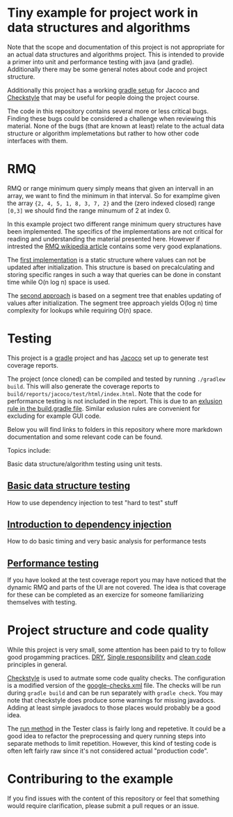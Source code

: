 # Tiny example for project work in data structures and algorithms

Note that the scope and documentation of this project is not appropriate for an actual data structures and algorithms project. This is intended to provide a primer into unit and performance testing with java (and gradle). Additionally there may be some general notes about code and project structure.

Additionally this project has a working [gradle setup](build.gradle) for Jacoco and [Checkstyle](config/checkstyle/checkstyle.xml) that may be useful for people doing the project course.

The code in this repository contains several more or less critical bugs. Finding these bugs could be considered a challenge when reviewing this material. None of the bugs (that are known at least) relate to the actual data structure or algorithm implemetations but rather to how other code interfaces with them.

# RMQ

RMQ or range minimum query simply means that given an intervall in an array, we want to find the minimum in that interval. So for examplme given the array `{2, 4, 5, 1, 8, 3, 7, 2}` and the (zero indexed closed) range `[0,3]` we should find the range minumum of 2 at index 0.

In this example project two different range minimum query structures have been implemented. The specifics of the implementations are not critical for reading and understanding the material presented here. However if intrested the [RMQ wikipedia article](https://en.wikipedia.org/wiki/Range_minimum_query) contains some very good explanations.

The [first implementation](src/main/java/rmq/domain/StaticRMQ.java) is a static structure where values can not be updated after initialization. This structure is based on precalculating and storing specific ranges in such a way that queries can be done in constant time while O(n log n) space is used.

The [second approach](src/main/java/rmq/domain/DynamicRMQ.java) is based on a segment tree that enables updating of values after initialization. The segment tree approach yields O(log n) time complexity for lookups while requiring O(n) space.

# Testing

This project is a [gradle](https://gradle.org/) project and has [Jacoco](https://docs.gradle.org/current/userguide/jacoco_plugin.html) set up to generate test coverage reports.

The project (once cloned) can be compiled and tested by running `./gradlew build`. This will also generate the coverage reports to `build/reports/jacoco/test/html/index.html`. Note that the code for performance testing is not included in the report. This is due to an [exlusion rule in the build.gradle file](build.gradle#L41). Similar exlusion rules are convenient for excluding for example GUI code.

Below you will find links to folders in this repository where more markdown documentation and some relevant code can be found. 

Topics include: 

Basic data structure/algorithm testing using unit tests.

## [Basic data structure testing](src/test/java/rmq/domain)

How to use dependency injection to test "hard to test" stuff

## [Introduction to dependency injection](src/test/java/rmq/ui)

How to do basic timing and very basic analysis for performance tests

## [Performance testing](src/main/java/rmq/util)

If you have looked at the test coverage report you may have noticed that the dynamic RMQ and parts of the UI are not covered. The idea is that coverage for these can be completed as an exercize for someone familiarizing themselves with testing.

# Project structure and code quality

While this project is very small, some attention has been paid to try to follow good progamming practices. [DRY](https://en.wikipedia.org/wiki/Don%27t_repeat_yourself), [Single responsibility](https://en.wikipedia.org/wiki/Single_responsibility_principle) and [clean code](https://medium.com/mindorks/how-to-write-clean-code-lessons-learnt-from-the-clean-code-robert-c-martin-9ffc7aef870c) principles in general.

[Checkstyle](https://docs.gradle.org/current/userguide/checkstyle_plugin.html) is used to autmate some code quality checks. The configuration is a modified version of the [google-checks.xml](https://github.com/checkstyle/checkstyle/blob/master/src/main/resources/google_checks.xml) file. The checks will be run during `gradle build` and can be run separately with `gradle check`. You may note that checkstyle does produce some warnings for missing javadocs. Adding at least simple javadocs to those places would probably be a good idea.

The [run method](src/main/java/rmq/util/Tester.java#L26) in the Tester class is fairly long and repetetive. It could be a good idea to refactor the preprocessing and query running steps into separate methods to limit repetition. However, this kind of testing code is often left fairly raw since it's not considered actual "production code". 

# Contriburing to the example

If you find issues with the content of this repository or feel that something would require clarification, please submit a pull reques or an issue.
